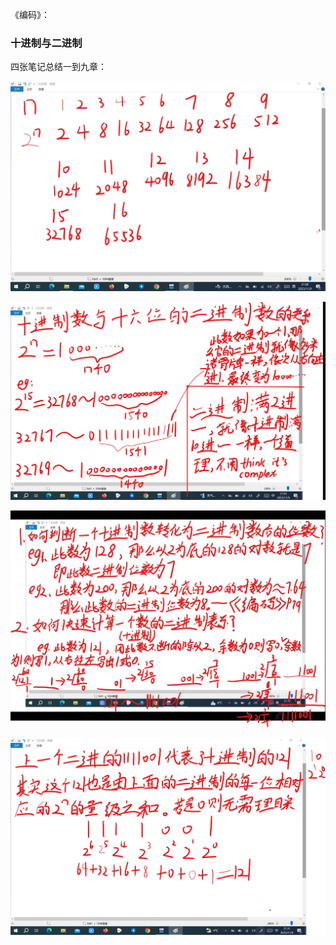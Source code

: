 《编码》：

### 十进制与二进制

四张笔记总结一到九章：

![123](c/11091.jpg)

![123](c/11092.jpg)

![123](c/11093.jpg)

![123](c/11094.jpg)
